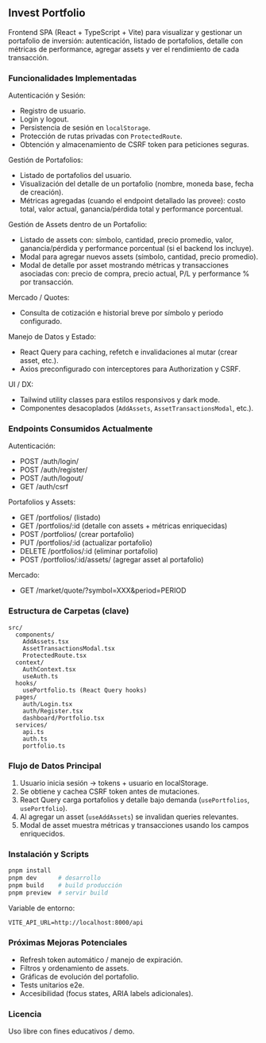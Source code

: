 ## Invest Portfolio

Frontend SPA (React + TypeScript + Vite) para visualizar y gestionar un portafolio de inversión: autenticación, listado de portafolios, detalle con métricas de performance, agregar assets y ver el rendimiento de cada transacción.

### Funcionalidades Implementadas

Autenticación y Sesión:
- Registro de usuario.
- Login y logout.
- Persistencia de sesión en `localStorage`.
- Protección de rutas privadas con `ProtectedRoute`.
- Obtención y almacenamiento de CSRF token para peticiones seguras.

Gestión de Portafolios:
- Listado de portafolios del usuario.
- Visualización del detalle de un portafolio (nombre, moneda base, fecha de creación).
- Métricas agregadas (cuando el endpoint detallado las provee): costo total, valor actual, ganancia/pérdida total y performance porcentual.

Gestión de Assets dentro de un Portafolio:
- Listado de assets con: símbolo, cantidad, precio promedio, valor, ganancia/pérdida y performance porcentual (si el backend los incluye).
- Modal para agregar nuevos assets (símbolo, cantidad, precio promedio).
- Modal de detalle por asset mostrando métricas y transacciones asociadas con: precio de compra, precio actual, P/L y performance % por transacción.

Mercado / Quotes:
- Consulta de cotización e historial breve por símbolo y periodo configurado.

Manejo de Datos y Estado:
- React Query para caching, refetch e invalidaciones al mutar (crear asset, etc.).
- Axios preconfigurado con interceptores para Authorization y CSRF.

UI / DX:
- Tailwind utility classes para estilos responsivos y dark mode.
- Componentes desacoplados (`AddAssets`, `AssetTransactionsModal`, etc.).

### Endpoints Consumidos Actualmente

Autenticación:
- POST /auth/login/
- POST /auth/register/
- POST /auth/logout/
- GET  /auth/csrf

Portafolios y Assets:
- GET  /portfolios/                (listado)
- GET  /portfolios/:id             (detalle con assets + métricas enriquecidas)
- POST /portfolios/                (crear portafolio)
- PUT  /portfolios/:id             (actualizar portafolio)
- DELETE /portfolios/:id           (eliminar portafolio)
- POST /portfolios/:id/assets/     (agregar asset al portafolio)

Mercado:
- GET /market/quote/?symbol=XXX&period=PERIOD

### Estructura de Carpetas (clave)
```
src/
  components/
    AddAssets.tsx
    AssetTransactionsModal.tsx
    ProtectedRoute.tsx
  context/
    AuthContext.tsx
    useAuth.ts
  hooks/
    usePortfolio.ts (React Query hooks)
  pages/
    auth/Login.tsx
    auth/Register.tsx
    dashboard/Portfolio.tsx
  services/
    api.ts
    auth.ts
    portfolio.ts
```

### Flujo de Datos Principal
1. Usuario inicia sesión -> tokens + usuario en localStorage.
2. Se obtiene y cachea CSRF token antes de mutaciones.
3. React Query carga portafolios y detalle bajo demanda (`usePortfolios`, `usePortfolio`).
4. Al agregar un asset (`useAddAssets`) se invalidan queries relevantes.
5. Modal de asset muestra métricas y transacciones usando los campos enriquecidos.

### Instalación y Scripts
```bash
pnpm install
pnpm dev      # desarrollo
pnpm build    # build producción
pnpm preview  # servir build
```

Variable de entorno:
```
VITE_API_URL=http://localhost:8000/api
```

### Próximas Mejoras Potenciales
- Refresh token automático / manejo de expiración.
- Filtros y ordenamiento de assets.
- Gráficas de evolución del portafolio.
- Tests unitarios e2e.
- Accesibilidad (focus states, ARIA labels adicionales).

### Licencia
Uso libre con fines educativos / demo.